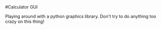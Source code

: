 #Calculator GUI

Playing around with a python graphics library. Don't try to do anything too crazy on this thing!
